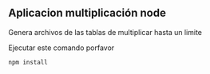 ## Aplicacion multiplicación node

Genera archivos de las tablas de multiplicar hasta un limite

Ejecutar este comando porfavor

```
npm install
```

